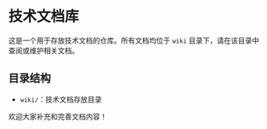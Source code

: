 # 技术文档库

这是一个用于存放技术文档的仓库。所有文档均位于 `wiki` 目录下，请在该目录中查阅或维护相关文档。

## 目录结构

- `wiki/`：技术文档存放目录

欢迎大家补充和完善文档内容！
